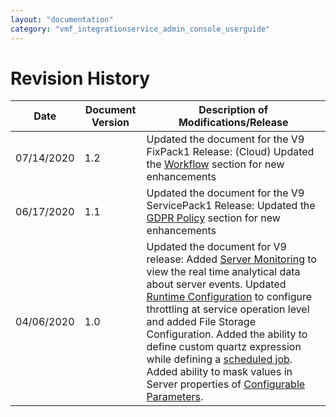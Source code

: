 ```yaml
---
layout: "documentation"
category: "vmf_integrationservice_admin_console_userguide"
---
```

                             

Revision History
================

  
| Date | Document Version | Description of Modifications/Release |
| --- | --- | --- |
| 07/14/2020 | 1.2 | Updated the document for the V9 FixPack1 Release: (Cloud) Updated the [Workflow](Workflow.html) section for new enhancements |
| 06/17/2020 | 1.1 | Updated the document for the V9 ServicePack1 Release: Updated the [GDPR Policy](Runtime_Configuration.html#gdpr-policy) section for new enhancements |
| 04/06/2020 | 1.0 | Updated the document for V9 release: Added [Server Monitoring](Server_Events_Monitoring.html) to view the real time analytical data about server events. Updated [Runtime Configuration](Runtime_Configuration.html) to configure throttling at service operation level and added File Storage Configuration. Added the ability to define custom quartz expression while defining a [scheduled job](Jobs.html#schedule). Added ability to mask values in Server properties of [Configurable Parameters](Configurable_Parameters.html). |
